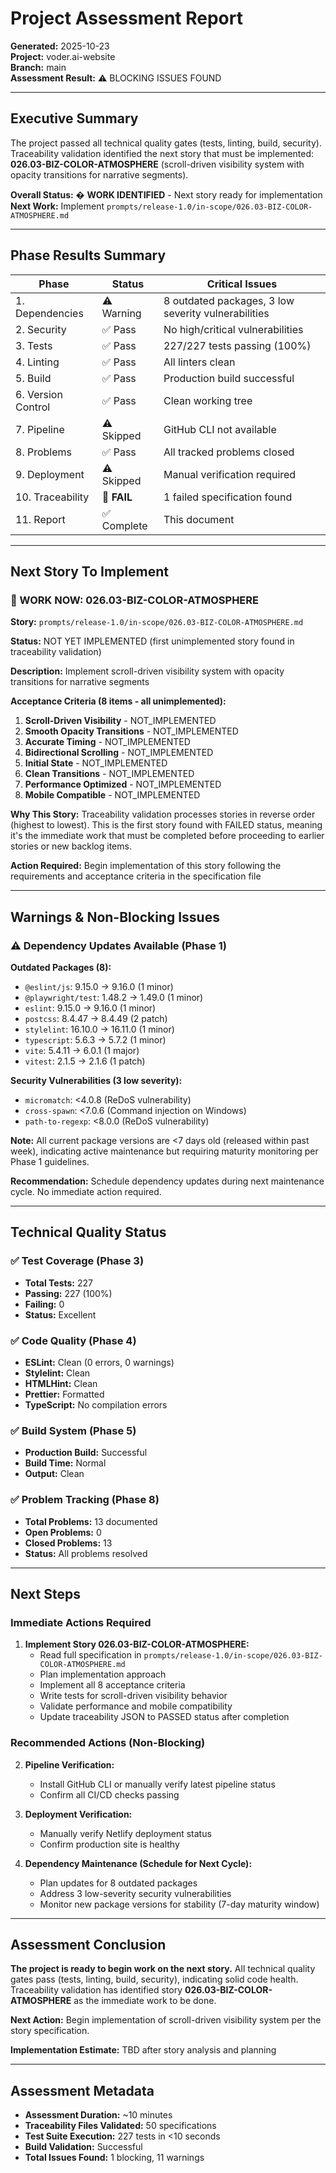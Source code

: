 # Project Assessment Report
**Generated:** 2025-10-23  
**Project:** voder.ai-website  
**Branch:** main  
**Assessment Result:** ⚠️ BLOCKING ISSUES FOUND

---

## Executive Summary

The project passed all technical quality gates (tests, linting, build, security). Traceability validation identified the next story that must be implemented: **026.03-BIZ-COLOR-ATMOSPHERE** (scroll-driven visibility system with opacity transitions for narrative segments).

**Overall Status:** � **WORK IDENTIFIED** - Next story ready for implementation  
**Next Work:** Implement `prompts/release-1.0/in-scope/026.03-BIZ-COLOR-ATMOSPHERE.md`  

---

## Phase Results Summary

| Phase | Status | Critical Issues |
|-------|--------|-----------------|
| 1. Dependencies | ⚠️ Warning | 8 outdated packages, 3 low severity vulnerabilities |
| 2. Security | ✅ Pass | No high/critical vulnerabilities |
| 3. Tests | ✅ Pass | 227/227 tests passing (100%) |
| 4. Linting | ✅ Pass | All linters clean |
| 5. Build | ✅ Pass | Production build successful |
| 6. Version Control | ✅ Pass | Clean working tree |
| 7. Pipeline | ⚠️ Skipped | GitHub CLI not available |
| 8. Problems | ✅ Pass | All tracked problems closed |
| 9. Deployment | ⚠️ Skipped | Manual verification required |
| 10. Traceability | 🔴 **FAIL** | 1 failed specification found |
| 11. Report | ✅ Complete | This document |

---

## Next Story To Implement

### 🎯 WORK NOW: 026.03-BIZ-COLOR-ATMOSPHERE

**Story:** `prompts/release-1.0/in-scope/026.03-BIZ-COLOR-ATMOSPHERE.md`

**Status:** NOT YET IMPLEMENTED (first unimplemented story found in traceability validation)

**Description:** Implement scroll-driven visibility system with opacity transitions for narrative segments

**Acceptance Criteria (8 items - all unimplemented):**
1. **Scroll-Driven Visibility** - NOT_IMPLEMENTED
2. **Smooth Opacity Transitions** - NOT_IMPLEMENTED
3. **Accurate Timing** - NOT_IMPLEMENTED
4. **Bidirectional Scrolling** - NOT_IMPLEMENTED
5. **Initial State** - NOT_IMPLEMENTED
6. **Clean Transitions** - NOT_IMPLEMENTED
7. **Performance Optimized** - NOT_IMPLEMENTED
8. **Mobile Compatible** - NOT_IMPLEMENTED

**Why This Story:** Traceability validation processes stories in reverse order (highest to lowest). This is the first story found with FAILED status, meaning it's the immediate work that must be completed before proceeding to earlier stories or new backlog items.

**Action Required:** Begin implementation of this story following the requirements and acceptance criteria in the specification file

---

## Warnings & Non-Blocking Issues

### ⚠️ Dependency Updates Available (Phase 1)

**Outdated Packages (8):**
- `@eslint/js`: 9.15.0 → 9.16.0 (1 minor)
- `@playwright/test`: 1.48.2 → 1.49.0 (1 minor)
- `eslint`: 9.15.0 → 9.16.0 (1 minor)
- `postcss`: 8.4.47 → 8.4.49 (2 patch)
- `stylelint`: 16.10.0 → 16.11.0 (1 minor)
- `typescript`: 5.6.3 → 5.7.2 (1 minor)
- `vite`: 5.4.11 → 6.0.1 (1 major)
- `vitest`: 2.1.5 → 2.1.6 (1 patch)

**Security Vulnerabilities (3 low severity):**
- `micromatch`: <4.0.8 (ReDoS vulnerability)
- `cross-spawn`: <7.0.6 (Command injection on Windows)
- `path-to-regexp`: <8.0.0 (ReDoS vulnerability)

**Note:** All current package versions are <7 days old (released within past week), indicating active maintenance but requiring maturity monitoring per Phase 1 guidelines.

**Recommendation:** Schedule dependency updates during next maintenance cycle. No immediate action required.

---

## Technical Quality Status

### ✅ Test Coverage (Phase 3)
- **Total Tests:** 227
- **Passing:** 227 (100%)
- **Failing:** 0
- **Status:** Excellent

### ✅ Code Quality (Phase 4)
- **ESLint:** Clean (0 errors, 0 warnings)
- **Stylelint:** Clean
- **HTMLHint:** Clean
- **Prettier:** Formatted
- **TypeScript:** No compilation errors

### ✅ Build System (Phase 5)
- **Production Build:** Successful
- **Build Time:** Normal
- **Output:** Clean

### ✅ Problem Tracking (Phase 8)
- **Total Problems:** 13 documented
- **Open Problems:** 0
- **Closed Problems:** 13
- **Status:** All problems resolved

---

## Next Steps

### Immediate Actions Required

1. **Implement Story 026.03-BIZ-COLOR-ATMOSPHERE:**
   - Read full specification in `prompts/release-1.0/in-scope/026.03-BIZ-COLOR-ATMOSPHERE.md`
   - Plan implementation approach
   - Implement all 8 acceptance criteria
   - Write tests for scroll-driven visibility behavior
   - Validate performance and mobile compatibility
   - Update traceability JSON to PASSED status after completion

### Recommended Actions (Non-Blocking)

2. **Pipeline Verification:**
   - Install GitHub CLI or manually verify latest pipeline status
   - Confirm all CI/CD checks passing

3. **Deployment Verification:**
   - Manually verify Netlify deployment status
   - Confirm production site is healthy

4. **Dependency Maintenance (Schedule for Next Cycle):**
   - Plan updates for 8 outdated packages
   - Address 3 low-severity security vulnerabilities
   - Monitor new package versions for stability (7-day maturity window)

---

## Assessment Conclusion

**The project is ready to begin work on the next story.** All technical quality gates pass (tests, linting, build, security), indicating solid code health. Traceability validation has identified story **026.03-BIZ-COLOR-ATMOSPHERE** as the immediate work to be done.

**Next Action:** Begin implementation of scroll-driven visibility system per the story specification.

**Implementation Estimate:** TBD after story analysis and planning

---

## Assessment Metadata

- **Assessment Duration:** ~10 minutes
- **Traceability Files Validated:** 50 specifications
- **Test Suite Execution:** 227 tests in <10 seconds
- **Build Validation:** Successful
- **Total Issues Found:** 1 blocking, 11 warnings